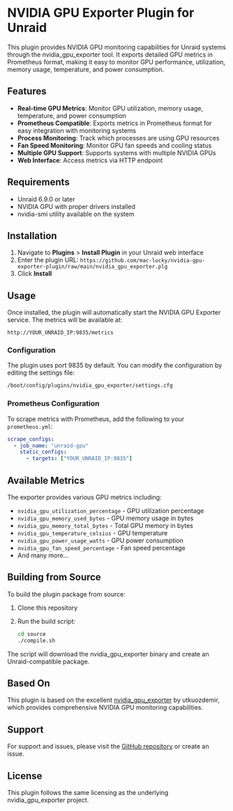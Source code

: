 # NVIDIA GPU Exporter Plugin for Unraid

This plugin provides NVIDIA GPU monitoring capabilities for Unraid systems through the nvidia_gpu_exporter tool. It exports detailed GPU metrics in Prometheus format, making it easy to monitor GPU performance, utilization, memory usage, temperature, and power consumption.

## Features

- **Real-time GPU Metrics**: Monitor GPU utilization, memory usage, temperature, and power consumption
- **Prometheus Compatible**: Exports metrics in Prometheus format for easy integration with monitoring systems
- **Process Monitoring**: Track which processes are using GPU resources
- **Fan Speed Monitoring**: Monitor GPU fan speeds and cooling status
- **Multiple GPU Support**: Supports systems with multiple NVIDIA GPUs
- **Web Interface**: Access metrics via HTTP endpoint

## Requirements

- Unraid 6.9.0 or later
- NVIDIA GPU with proper drivers installed
- nvidia-smi utility available on the system

## Installation

1. Navigate to **Plugins** > **Install Plugin** in your Unraid web interface
2. Enter the plugin URL: `https://github.com/mac-lucky/nvidia-gpu-exporter-plugin/raw/main/nvidia_gpu_exporter.plg`
3. Click **Install**

## Usage

Once installed, the plugin will automatically start the NVIDIA GPU Exporter service. The metrics will be available at:

```text
http://YOUR_UNRAID_IP:9835/metrics
```

### Configuration

The plugin uses port 9835 by default. You can modify the configuration by editing the settings file:

```bash
/boot/config/plugins/nvidia_gpu_exporter/settings.cfg
```

### Prometheus Configuration

To scrape metrics with Prometheus, add the following to your `prometheus.yml`:

```yaml
scrape_configs:
  - job_name: "unraid-gpu"
    static_configs:
      - targets: ["YOUR_UNRAID_IP:9835"]
```

## Available Metrics

The exporter provides various GPU metrics including:

- `nvidia_gpu_utilization_percentage` - GPU utilization percentage
- `nvidia_gpu_memory_used_bytes` - GPU memory usage in bytes
- `nvidia_gpu_memory_total_bytes` - Total GPU memory in bytes
- `nvidia_gpu_temperature_celsius` - GPU temperature
- `nvidia_gpu_power_usage_watts` - GPU power consumption
- `nvidia_gpu_fan_speed_percentage` - Fan speed percentage
- And many more...

## Building from Source

To build the plugin package from source:

1. Clone this repository
2. Run the build script:

   ```bash
   cd source
   ./compile.sh
   ```

The script will download the nvidia_gpu_exporter binary and create an Unraid-compatible package.

## Based On

This plugin is based on the excellent [nvidia_gpu_exporter](https://github.com/utkuozdemir/nvidia_gpu_exporter) by utkuozdemir, which provides comprehensive NVIDIA GPU monitoring capabilities.

## Support

For support and issues, please visit the [GitHub repository](https://github.com/mac-lucky/nvidia-gpu-exporter-plugin) or create an issue.

## License

This plugin follows the same licensing as the underlying nvidia_gpu_exporter project.

